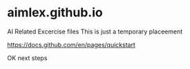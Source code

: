 # aimlex.github.io
AI Related Excercise files
This is just a temporary placeement

https://docs.github.com/en/pages/quickstart

OK next steps
